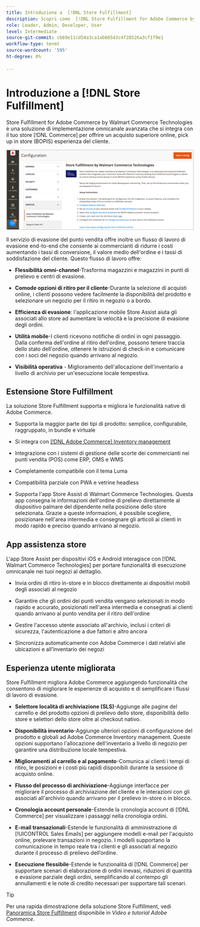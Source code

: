 ```yaml
---
title: Introduzione a  [!DNL Store Fulfillment]
description: Scopri come  [!DNL Store Fulfillment for Adobe Commerce by Walmart Commerce Technologies] supporta l'acquisto online e il ritiro in negozio (BOPIS) per i clienti. Utilizza il dispositivo mobile Store Assist per semplificare l’evasione BOPIS e l’elaborazione degli ordini per gli associati al negozio e i clienti Commerce.
role: Leader, Admin, Developer, User
level: Intermediate
source-git-commit: cb69e11cd54a3ca1ab66543c4f28526a3cf1f9e1
workflow-type: tm+mt
source-wordcount: '595'
ht-degree: 0%

---
```


# Introduzione a [!DNL Store Fulfillment]

Store Fulfillment for Adobe Commerce by Walmart Commerce Technologies è una soluzione di implementazione omnicanale avanzata che si integra con il tuo store [!DNL Commerce] per offrire un acquisto superiore online, pick up in store (BOPIS) esperienza del cliente.

![Configurazione dell&#39;amministratore Adobe per la soluzione Store Fulfillment](assets/store-fulfillment-admin-home.png)

Il servizio di evasione del punto vendita offre inoltre un flusso di lavoro di evasione end-to-end che consente ai commercianti di ridurre i costi aumentando i tassi di conversione, il valore medio dell&#39;ordine e i tassi di soddisfazione del cliente. Questo flusso di lavoro offre:

* **Flessibilità omni-channel**-Trasforma magazzini e magazzini in punti di prelievo e centri di evasione.

* **Comode opzioni di ritiro per il cliente**-Durante la selezione di acquisti online, i clienti possono vedere facilmente la disponibilità del prodotto e selezionare un negozio per il ritiro in negozio o a bordo.

* **Efficienza di evasione**: l&#39;applicazione mobile Store Assist aiuta gli associati allo store ad aumentare la velocità e la precisione di evasione degli ordini.

* **Utilità mobile**-I clienti ricevono notifiche di ordini in ogni passaggio. Dalla conferma dell&#39;ordine al ritiro dell&#39;ordine, possono tenere traccia dello stato dell&#39;ordine, ottenere le istruzioni di check-in e comunicare con i soci del negozio quando arrivano al negozio.

* **Visibilità operativa** - Miglioramento dell&#39;allocazione dell&#39;inventario a livello di archivio per un&#39;esecuzione locale tempestiva.

## Estensione Store Fulfillment

La soluzione Store Fulfillment supporta e migliora le funzionalità native di Adobe Commerce.

* Supporta la maggior parte dei tipi di prodotto: semplice, configurabile, raggruppato, in bundle e virtuale

* Si integra con [[!DNL Adobe Commerce] Inventory management](https://experienceleague.adobe.com/it/docs/commerce-admin/inventory/basics/sources-stocks)

* Integrazione con i sistemi di gestione delle scorte dei commercianti nei punti vendita (POS) come ERP, OMS e WMS

* Completamente compatibile con il tema Luma

* Compatibilità parziale con PWA e vetrine headless

* Supporta l&#39;app Store Assist di Walmart Commerce Technologies. Questa app consegna le informazioni dell&#39;ordine di prelievo direttamente al dispositivo palmare del dipendente nella posizione dello store selezionata. Grazie a queste informazioni, è possibile scegliere, posizionare nell&#39;area intermedia e consegnare gli articoli ai clienti in modo rapido e preciso quando arrivano al negozio.

## App assistenza store

L&#39;app Store Assist per dispositivi iOS e Android interagisce con [!DNL Walmart Commerce Technologies] per portare funzionalità di esecuzione omnicanale nei tuoi negozi al dettaglio.

* Invia ordini di ritiro in-store e in blocco direttamente ai dispositivi mobili degli associati al negozio

* Garantire che gli ordini dei punti vendita vengano selezionati in modo rapido e accurato, posizionati nell&#39;area intermedia e consegnati ai clienti quando arrivano al punto vendita per il ritiro dell&#39;ordine

* Gestire l&#39;accesso utente associato all&#39;archivio, inclusi i criteri di sicurezza, l&#39;autenticazione a due fattori e altro ancora

* Sincronizza automaticamente con Adobe Commerce i dati relativi alle ubicazioni e all’inventario dei negozi

## Esperienza utente migliorata

Store Fulfillment migliora Adobe Commerce aggiungendo funzionalità che consentono di migliorare le esperienze di acquisto e di semplificare i flussi di lavoro di evasione.

* **Selettore località di archiviazione (SLS)**-Aggiunge alle pagine del carrello e del prodotto opzioni di prelievo dello store, disponibilità dello store e selettori dello store oltre al checkout nativo.

* **Disponibilità inventario**-Aggiunge ulteriori opzioni di configurazione del prodotto e globali ad Adobe Commerce Inventory management. Queste opzioni supportano l&#39;allocazione dell&#39;inventario a livello di negozio per garantire una distribuzione locale tempestiva.

* **Miglioramenti al carrello e al pagamento**-Comunica ai clienti i tempi di ritiro, le posizioni e i costi più rapidi disponibili durante la sessione di acquisto online.

* **Flusso del processo di archiviazione**-Aggiunge interfacce per migliorare il processo di archiviazione del cliente e le interazioni con gli associati all&#39;archivio quando arrivano per il prelievo in-store o in blocco.

* **Cronologia account personale**-Estende la cronologia account di [!DNL Commerce] per visualizzare i passaggi nella cronologia ordini.

* **E-mail transazionali**-Estende le funzionalità di amministrazione di [!UICONTROL Sales Emails] per aggiungere modelli e-mail per l&#39;acquisto online, prelevare transazioni in negozio. I modelli supportano la comunicazione in tempo reale tra i clienti e gli associati al negozio durante il processo di prelievo dell’ordine.

* **Esecuzione flessibile**-Estende le funzionalità di [!DNL Commerce] per supportare scenari di elaborazione di ordini inevasi, riduzioni di quantità e evasione parziale degli ordini, semplificando al contempo gli annullamenti e le note di credito necessari per supportare tali scenari.

>[!TIP]
>
> Per una rapida dimostrazione della soluzione Store Fulfillment, vedi [Panoramica Store Fulfillment](https://experienceleague.adobe.com/docs/commerce-learn/tutorials/orders/store-fulfillment.html?lang=it) disponibile in _Video e tutorial Adobe Commerce_.


